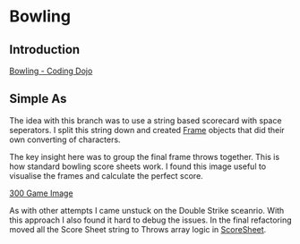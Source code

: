 # Bowling
## Introduction
[Bowling - Coding Dojo](http://codingdojo.org/kata/Bowling/)

## Simple As
The idea with this branch was to use a string based scorecard with space seperators.
I split this string down and created [Frame](BowlingLibrary/Frame.cs) objects that did their own converting of characters.

The key insight here was to group the final frame throws together. This is how standard bowling score sheets work.
I found this image useful to visualise the frames and calculate the perfect score.

[300 Game Image](http://ten-pin-bowling.com/how-to-bowl/images/300game.jpg)

As with other attempts I came unstuck on the Double Strike sceanrio. With this approach I also found it hard to debug the issues.
In the final refactoring moved all the Score Sheet string to Throws array logic in [ScoreSheet](BowlingLibrary/ScoreSheet.cs).
